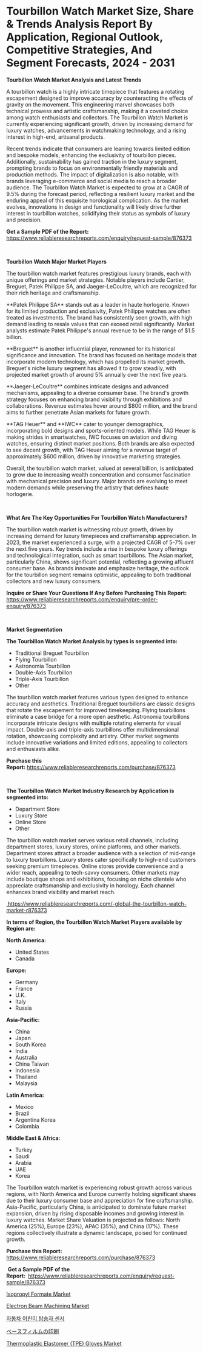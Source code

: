 <p><h1>Tourbillon Watch Market Size, Share & Trends Analysis Report By Application, Regional Outlook, Competitive Strategies, And Segment Forecasts, 2024 - 2031</h1></p><p><strong>Tourbillon Watch Market Analysis and Latest Trends</strong></p>
<p><p>A tourbillon watch is a highly intricate timepiece that features a rotating escapement designed to improve accuracy by counteracting the effects of gravity on the movement. This engineering marvel showcases both technical prowess and artistic craftsmanship, making it a coveted choice among watch enthusiasts and collectors. The Tourbillon Watch Market is currently experiencing significant growth, driven by increasing demand for luxury watches, advancements in watchmaking technology, and a rising interest in high-end, artisanal products.</p><p>Recent trends indicate that consumers are leaning towards limited edition and bespoke models, enhancing the exclusivity of tourbillon pieces. Additionally, sustainability has gained traction in the luxury segment, prompting brands to focus on environmentally friendly materials and production methods. The impact of digitalization is also notable, with brands leveraging e-commerce and social media to reach a broader audience. The Tourbillon Watch Market is expected to grow at a CAGR of 9.5% during the forecast period, reflecting a resilient luxury market and the enduring appeal of this exquisite horological complication. As the market evolves, innovations in design and functionality will likely drive further interest in tourbillon watches, solidifying their status as symbols of luxury and precision.</p></p>
<p><strong>Get a Sample PDF of the Report:&nbsp;</strong> <a href="https://www.reliableresearchreports.com/enquiry/request-sample/876373">https://www.reliableresearchreports.com/enquiry/request-sample/876373</a></p>
<p>&nbsp;</p>
<p><strong>Tourbillon Watch Major Market Players</strong></p>
<p><p>The tourbillon watch market features prestigious luxury brands, each with unique offerings and market strategies. Notable players include Cartier, Breguet, Patek Philippe SA, and Jaeger-LeCoultre, which are recognized for their rich heritage and craftsmanship.</p><p>**Patek Philippe SA** stands out as a leader in haute horlogerie. Known for its limited production and exclusivity, Patek Philippe watches are often treated as investments. The brand has consistently seen growth, with high demand leading to resale values that can exceed retail significantly. Market analysts estimate Patek Philippe's annual revenue to be in the range of $1.5 billion.</p><p>**Breguet** is another influential player, renowned for its historical significance and innovation. The brand has focused on heritage models that incorporate modern technology, which has propelled its market growth. Breguet's niche luxury segment has allowed it to grow steadily, with projected market growth of around 5% annually over the next five years.</p><p>**Jaeger-LeCoultre** combines intricate designs and advanced mechanisms, appealing to a diverse consumer base. The brand's growth strategy focuses on enhancing brand visibility through exhibitions and collaborations. Revenue estimates hover around $800 million, and the brand aims to further penetrate Asian markets for future growth.</p><p>**TAG Heuer** and **IWC** cater to younger demographics, incorporating bold designs and sports-oriented models. While TAG Heuer is making strides in smartwatches, IWC focuses on aviation and diving watches, ensuring distinct market positions. Both brands are also expected to see decent growth, with TAG Heuer aiming for a revenue target of approximately $600 million, driven by innovative marketing strategies.</p><p>Overall, the tourbillon watch market, valued at several billion, is anticipated to grow due to increasing wealth concentration and consumer fascination with mechanical precision and luxury. Major brands are evolving to meet modern demands while preserving the artistry that defines haute horlogerie.</p></p>
<p>&nbsp;</p>
<p><strong>What Are The Key Opportunities For Tourbillon Watch Manufacturers?</strong></p>
<p><p>The tourbillon watch market is witnessing robust growth, driven by increasing demand for luxury timepieces and craftsmanship appreciation. In 2023, the market experienced a surge, with a projected CAGR of 5-7% over the next five years. Key trends include a rise in bespoke luxury offerings and technological integration, such as smart tourbillons. The Asian market, particularly China, shows significant potential, reflecting a growing affluent consumer base. As brands innovate and emphasize heritage, the outlook for the tourbillon segment remains optimistic, appealing to both traditional collectors and new luxury consumers.</p></p>
<p><strong>Inquire or Share Your Questions If Any Before Purchasing This Report:</strong> <a href="https://www.reliableresearchreports.com/enquiry/pre-order-enquiry/876373">https://www.reliableresearchreports.com/enquiry/pre-order-enquiry/876373</a></p>
<p>&nbsp;</p>
<p><strong>Market Segmentation</strong></p>
<p><strong>The Tourbillon Watch Market Analysis by types is segmented into:</strong></p>
<p><ul><li>Traditional Breguet Tourbillon</li><li>Flying Tourbillon</li><li>Astronomia Tourbillon</li><li>Double-Axis Tourbillon</li><li>Triple-Axis Tourbillon</li><li>Other</li></ul></p>
<p><p>The tourbillon watch market features various types designed to enhance accuracy and aesthetics. Traditional Breguet tourbillons are classic designs that rotate the escapement for improved timekeeping. Flying tourbillons eliminate a case bridge for a more open aesthetic. Astronomia tourbillons incorporate intricate designs with multiple rotating elements for visual impact. Double-axis and triple-axis tourbillons offer multidimensional rotation, showcasing complexity and artistry. Other market segments include innovative variations and limited editions, appealing to collectors and enthusiasts alike.</p></p>
<p><strong>Purchase this Report:&nbsp;</strong><a href="https://www.reliableresearchreports.com/purchase/876373">https://www.reliableresearchreports.com/purchase/876373</a></p>
<p>&nbsp;</p>
<p><strong>The Tourbillon Watch Market Industry Research by Application is segmented into:</strong></p>
<p><ul><li>Department Store</li><li>Luxury Store</li><li>Online Store</li><li>Other</li></ul></p>
<p><p>The tourbillon watch market serves various retail channels, including department stores, luxury stores, online platforms, and other markets. Department stores attract a broader audience with a selection of mid-range to luxury tourbillons. Luxury stores cater specifically to high-end customers seeking premium timepieces. Online stores provide convenience and a wider reach, appealing to tech-savvy consumers. Other markets may include boutique shops and exhibitions, focusing on niche clientele who appreciate craftsmanship and exclusivity in horology. Each channel enhances brand visibility and market reach.</p></p>
<p><a href="https://www.reliableresearchreports.com/-global-the-tourbillon-watch-market-r876373">&nbsp;https://www.reliableresearchreports.com/-global-the-tourbillon-watch-market-r876373</a></p>
<p><strong>In terms of Region, the Tourbillon Watch Market Players available by Region are:</strong></p>
<p>
    <p> <strong> North America: </strong>
        <ul>
            <li>United States</li>
            <li>Canada</li>
        </ul>
        </p> 
    <p> <strong> Europe: </strong>
        <ul>
            <li>Germany</li>
            <li>France</li>
            <li>U.K.</li>
            <li>Italy</li>
            <li>Russia</li>
        </ul>
        </p> 
    <p> <strong> Asia-Pacific: </strong>
        <ul>
            <li>China</li>
            <li>Japan</li>
            <li>South Korea</li>
            <li>India</li>
            <li>Australia</li>
            <li>China Taiwan</li>
            <li>Indonesia</li>
            <li>Thailand</li>
            <li>Malaysia</li>
        </ul>
        </p> 
    <p> <strong> Latin America: </strong>
        <ul>
            <li>Mexico</li>
            <li>Brazil</li>
            <li>Argentina Korea</li>
            <li>Colombia</li>
        </ul>
        </p> 
    <p> <strong> Middle East & Africa: </strong>
        <ul>
            <li>Turkey</li>
            <li>Saudi</li>
            <li>Arabia</li>
            <li>UAE</li>
            <li>Korea</li>
        </ul>
    </p>
    </p>
<p><p>The Tourbillon watch market is experiencing robust growth across various regions, with North America and Europe currently holding significant shares due to their luxury consumer base and appreciation for fine craftsmanship. Asia-Pacific, particularly China, is anticipated to dominate future market expansion, driven by rising disposable incomes and growing interest in luxury watches. Market Share Valuation is projected as follows: North America (25%), Europe (23%), APAC (35%), and China (17%). These regions collectively illustrate a dynamic landscape, poised for continued growth.</p></p>
<p><strong>Purchase this Report: </strong><a href="https://www.reliableresearchreports.com/purchase/876373">https://www.reliableresearchreports.com/purchase/876373</a></p>
<p>&nbsp;<strong>Get a Sample PDF of the Report:&nbsp;&nbsp;</strong><a href="https://www.reliableresearchreports.com/enquiry/request-sample/876373">https://www.reliableresearchreports.com/enquiry/request-sample/876373</a></p>
<p><strong></strong></p>
<p><p><a href="https://issuu.com/reportprime-2/docs/isopropyl-formate-market-size-2030._43702ec9151b55">Isopropyl Formate Market</a></p><p><a href="https://www.linkedin.com/pulse/market-trends-global-electron-beam-machining-forecast-analysis-f9k3f?trackingId=eRGrnSnjRVORw4nLTSIbmA%3D%3D">Electron Beam Machining Market</a></p><p><a href="https://medium.com/@joehodytkiewicz980/automotive-child-occupant-sensor-market-%EC%9D%98-%EA%B8%80%EB%A1%9C%EB%B2%8C-%EC%8B%9C%EC%9E%A5-%EA%B0%9C%EC%9A%94%EB%8A%94-%EC%A0%84-%EC%84%B8%EA%B3%84-%EB%B0%8F-%EC%A3%BC%EC%9A%94-%EC%8B%9C%EC%9E%A5%EC%9D%98-%EC%82%B0%EC%97%85%EC%97%90-%EC%98%81%ED%96%A5%EC%9D%84-%EB%AF%B8%EC%B9%98%EB%8A%94-%EC%A3%BC%EC%9A%94-%ED%8A%B8%EB%A0%8C%EB%93%9C%EC%97%90-%EB%8C%80%ED%95%9C-%EB%8F%85%ED%8A%B9%ED%95%9C-%EA%B4%80%EC%A0%90%EC%9D%84-4439a5ee1241">자동차 어린이 탑승자 센서</a></p><p><a href="https://medium.com/@marlanamarvn/printing-base-films-market-%E3%81%AE%E3%82%B0%E3%83%AD%E3%83%BC%E3%83%90%E3%83%AB%E5%B8%82%E5%A0%B4%E6%A6%82%E8%A6%81%E3%81%AF-%E4%B8%96%E7%95%8C%E3%81%8A%E3%82%88%E3%81%B3%E4%B8%BB%E8%A6%81%E5%B8%82%E5%A0%B4%E3%81%AB%E3%81%8A%E3%81%91%E3%82%8B%E6%A5%AD%E7%95%8C%E3%81%AB%E5%BD%B1%E9%9F%BF%E3%82%92%E4%B8%8E%E3%81%88%E3%82%8B%E4%B8%BB%E8%A6%81%E3%81%AA%E3%83%88%E3%83%AC%E3%83%B3%E3%83%89%E3%81%AB%E3%81%A4%E3%81%84%E3%81%A6-%E7%8B%AC%E8%87%AA%E3%81%AE%E8%A6%96%E7%82%B9%E3%82%92%E6%8F%90%E4%BE%9B%E3%81%97%E3%81%BE%E3%81%99-fe1230521f9d">ベースフィルムの印刷</a></p><p><a href="https://github.com/olyy49keyt/Market-Research-Report-List-1/blob/main/thermoplastic-elastomer-tpe-gloves-market.md">Thermoplastic Elastomer (TPE) Gloves Market</a></p></p>